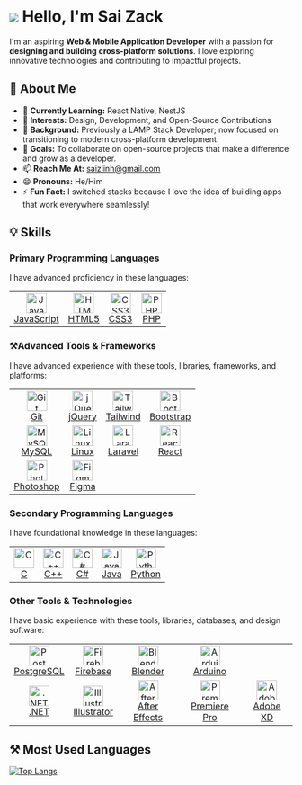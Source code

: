 # ![](https://user-images.githubusercontent.com/18350557/176309783-0785949b-9127-417c-8b55-ab5a4333674e.gif) Hello, I'm Sai Zack  

I'm an aspiring **Web & Mobile Application Developer** with a passion for **designing and building cross-platform solutions**. I love exploring innovative technologies and contributing to impactful projects.

## 🚀 About Me  
- 🌱 **Currently Learning:** React Native, NestJS  
- 👀 **Interests:** Design, Development, and Open-Source Contributions  
- 💼 **Background:** Previously a LAMP Stack Developer; now focused on transitioning to modern cross-platform development.  
- 🎯 **Goals:** To collaborate on open-source projects that make a difference and grow as a developer.  
- 📫 **Reach Me At:** [saizlinh@gmail.com](mailto:saizlinh@gmail.com)  
- 😄 **Pronouns:** He/Him  
- ⚡ **Fun Fact:** I switched stacks because I love the idea of building apps that work everywhere seamlessly!  

## 💡 Skills  

### Primary Programming Languages  
I have advanced proficiency in these languages:

<table>
  <tr>
    <td align="center"><a href="https://developer.mozilla.org/en-US/docs/Web/JavaScript"><img src="https://raw.githubusercontent.com/danielcranney/readme-generator/main/public/icons/skills/javascript-colored.svg" width="36" height="36" alt="JavaScript" /><br />JavaScript</a></td>
    <td align="center"><a href="https://developer.mozilla.org/en-US/docs/Glossary/HTML5"><img src="https://raw.githubusercontent.com/danielcranney/readme-generator/main/public/icons/skills/html5-colored.svg" width="36" height="36" alt="HTML5" /><br />HTML5</a></td>
    <td align="center"><a href="https://www.w3.org/TR/CSS/#css"><img src="https://raw.githubusercontent.com/danielcranney/readme-generator/main/public/icons/skills/css3-colored.svg" width="36" height="36" alt="CSS3" /><br />CSS3</a></td>
    <td align="center"><a href="https://www.php.net/"><img src="https://raw.githubusercontent.com/danielcranney/readme-generator/main/public/icons/skills/php-colored.svg" width="36" height="36" alt="PHP" /><br />PHP</a></td>
  </tr>
</table>

### ⚒Advanced Tools & Frameworks  
I have advanced experience with these tools, libraries, frameworks, and platforms:

<table>
  <tr>
    <td align="center"><a href="https://git-scm.com/"><img src="https://raw.githubusercontent.com/danielcranney/readme-generator/main/public/icons/skills/git-colored.svg" width="36" height="36" alt="Git" /><br />Git</a></td>
    <td align="center"><a href="https://jquery.com/"><img src="https://raw.githubusercontent.com/danielcranney/readme-generator/main/public/icons/skills/jquery-colored.svg" width="36" height="36" alt="jQuery" /><br />jQuery</a></td>
    <td align="center"><a href="https://tailwindcss.com/"><img src="https://raw.githubusercontent.com/danielcranney/readme-generator/main/public/icons/skills/tailwindcss-colored.svg" width="36" height="36" alt="TailwindCSS" /><br />Tailwind</a></td>
    <td align="center"><a href="https://getbootstrap.com/"><img src="https://raw.githubusercontent.com/danielcranney/readme-generator/main/public/icons/skills/bootstrap-colored.svg" width="36" height="36" alt="Bootstrap" /><br />Bootstrap</a></td>
  </tr>
  <tr>
    <td align="center"><a href="https://www.mysql.com/"><img src="https://raw.githubusercontent.com/danielcranney/readme-generator/main/public/icons/skills/mysql-colored.svg" width="36" height="36" alt="MySQL" /><br />MySQL</a></td>
    <td align="center"><a href="https://www.linux.org"><img src="https://raw.githubusercontent.com/danielcranney/readme-generator/main/public/icons/skills/linux-colored.svg" width="36" height="36" alt="Linux" /><br />Linux</a></td>
    <td align="center"><a href="https://laravel.com/"><img src="https://raw.githubusercontent.com/danielcranney/readme-generator/main/public/icons/skills/laravel-colored.svg" width="36" height="36" alt="Laravel" /><br />Laravel</a></td>
    <td align="center"><a href="https://reactjs.org/"><img src="https://raw.githubusercontent.com/danielcranney/readme-generator/main/public/icons/skills/react-colored.svg" width="36" height="36" alt="React" /><br />React</a></td>
  </tr>
  <tr>
    <td align="center"><a href="https://www.adobe.com/uk/products/photoshop.html"><img src="https://raw.githubusercontent.com/danielcranney/readme-generator/main/public/icons/skills/photoshop-colored.svg" width="36" height="36" alt="Photoshop" /><br />Photoshop</a></td>
    <td align="center"><a href="https://www.figma.com/"><img src="https://raw.githubusercontent.com/danielcranney/readme-generator/main/public/icons/skills/figma-colored.svg" width="36" height="36" alt="Figma" /><br />Figma</a></td>
  </tr>
</table>

### Secondary Programming Languages  
I have foundational knowledge in these languages:

<table>
  <tr>
    <td align="center"><a href="https://docs.microsoft.com/en-us/cpp/?view=msvc-170"><img src="https://raw.githubusercontent.com/danielcranney/readme-generator/main/public/icons/skills/c-colored.svg" width="36" height="36" alt="C" /><br />C</a></td>
    <td align="center"><a href="https://docs.microsoft.com/en-us/cpp/?view=msvc-170"><img src="https://raw.githubusercontent.com/danielcranney/readme-generator/main/public/icons/skills/cplusplus-colored.svg" width="36" height="36" alt="C++" /><br />C++</a></td>
    <td align="center"><a href="https://docs.microsoft.com/en-us/dotnet/csharp/"><img src="https://raw.githubusercontent.com/danielcranney/readme-generator/main/public/icons/skills/csharp-colored.svg" width="36" height="36" alt="C#" /><br />C#</a></td>
    <td align="center"><a href="https://www.oracle.com/java/"><img src="https://raw.githubusercontent.com/danielcranney/readme-generator/main/public/icons/skills/java-colored.svg" width="36" height="36" alt="Java" /><br />Java</a></td>
    <td align="center"><a href="https://www.python.org/"><img src="https://raw.githubusercontent.com/danielcranney/readme-generator/main/public/icons/skills/python-colored.svg" width="36" height="36" alt="Python" /><br />Python</a></td>
  </tr>
</table>

### Other Tools & Technologies  
I have basic experience with these tools, libraries, databases, and design software:

<table>
  <tr>
    <td align="center"><a href="https://www.postgresql.org/"><img src="https://raw.githubusercontent.com/danielcranney/readme-generator/main/public/icons/skills/postgresql-colored.svg" width="36" height="36" alt="PostgreSQL" /><br />PostgreSQL</a></td>
    <td align="center"><a href="https://firebase.google.com/"><img src="https://raw.githubusercontent.com/danielcranney/readme-generator/main/public/icons/skills/firebase-colored.svg" width="36" height="36" alt="Firebase" /><br />Firebase</a></td>
    <td align="center"><a href="https://www.blender.org/"><img src="https://raw.githubusercontent.com/danielcranney/readme-generator/main/public/icons/skills/blender-colored.svg" width="36" height="36" alt="Blender" /><br />Blender</a></td>
    <td align="center"><a href="https://store.arduino.cc/"><img src="https://raw.githubusercontent.com/danielcranney/readme-generator/main/public/icons/skills/arduino-colored.svg" width="36" height="36" alt="Arduino" /><br />Arduino</a></td>
  </tr>
  <tr>
    <td align="center"><a href="https://dotnet.microsoft.com/en-us/"><img src="https://raw.githubusercontent.com/danielcranney/readme-generator/main/public/icons/skills/dot-net-colored.svg" width="36" height="36" alt=".NET" /><br />.NET</a></td>
    <td align="center"><a href="https://www.adobe.com/uk/products/illustrator.html"><img src="https://raw.githubusercontent.com/danielcranney/readme-generator/main/public/icons/skills/illustrator-colored.svg" width="36" height="36" alt="Illustrator" /><br />Illustrator</a></td>
    <td align="center"><a href="https://www.adobe.com/uk/products/aftereffects.html"><img src="https://raw.githubusercontent.com/danielcranney/readme-generator/main/public/icons/skills/aftereffects-colored.svg" width="36" height="36" alt="After Effects" /><br />After Effects</a></td>
    <td align="center"><a href="https://www.adobe.com/uk/products/premiere.html"><img src="https://raw.githubusercontent.com/danielcranney/readme-generator/main/public/icons/skills/premierepro-colored.svg" width="36" height="36" alt="Premiere Pro" /><br />Premiere Pro</a></td>
    <td align="center"><a href="https://www.adobe.com/uk/products/xd.html"><img src="https://raw.githubusercontent.com/danielcranney/readme-generator/main/public/icons/skills/xd-colored.svg" width="36" height="36" alt="Adobe XD" /><br />Adobe XD</a></td>
  </tr>
</table>

## ⚒️ Most Used Languages  

[![Top Langs](https://github-readme-stats.vercel.app/api/top-langs/?username=sai-zack-dev&layout=donut&theme=merko)](https://github.com/sai-zack-dev/github-readme-stats)
<!---
sai-zack-dev/sai-zack-dev is a ✨ special ✨ repository because its `README.md` (this file) appears on your GitHub profile.
You can click the Preview link to take a look at your changes.
--->
